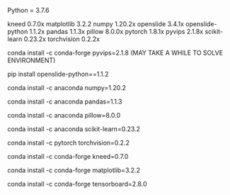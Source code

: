 Python = 3.7.6

kneed                     0.7.0x
matplotlib                3.2.2
numpy                     1.20.2x
openslide                 3.4.1x
openslide-python          1.1.2x
pandas                    1.1.3x
pillow                    8.0.0x
pytorch                   1.8.1x
pyvips                    2.1.8x
scikit-learn              0.23.2x
torchvision               0.2.2x





conda install -c conda-forge pyvips=2.1.8   (MAY TAKE A WHILE TO SOLVE ENVIRONMENT)

pip install openslide-python==1.1.2

conda install -c anaconda numpy=1.20.2

conda install -c anaconda pandas=1.1.3

conda install -c anaconda pillow=8.0.0

conda install -c anaconda scikit-learn=0.23.2

conda install -c pytorch torchvision=0.2.2

conda install -c conda-forge kneed=0.7.0

conda install -c conda-forge matplotlib=3.2.2

conda install -c conda-forge tensorboard=2.8.0
